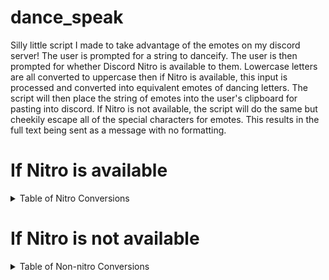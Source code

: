 # dance_speak
Silly little script I made to take advantage of the emotes on my discord server! The user is prompted for a string to danceify. The user is then prompted for whether Discord Nitro is available to them. Lowercase letters are all converted to uppercase then if Nitro is available, this input is processed and converted into equivalent emotes of dancing letters. The script will then place the string of emotes into the user's clipboard for pasting into discord. If Nitro is not available, the script will do the same but cheekily escape all of the special characters for emotes. This results in the full text being sent as a message with no formatting.

# If Nitro is available
<details>
<summary>Table of Nitro Conversions</summary>

| Original  | Conversion |
|----|----|
| 0 | :0_: |
| 1 | :1_: |
| 2 | :2_: |
| 3 | :3_: |
| 4 | :4_: |
| 5 | :5_: |
| 6 | :6_: |
| 7 | :7_: |
| 8 | :8_: |
| 9 | :9_: |
| a or A | :A_: |
| b or B | :B_: |
| c or C | :C_: |
| d or D | :D_: |
| e or E | :E_: |
| f or F | :F_: |
| g or G | :G_: |
| h or H | :H_: |
| i or I | :I_: |
| j or J | :J_: |
| k or K | :K_: |
| l or L | :L_: |
| m or M | :M_: |
| n or N | :N_: |
| o or O | :O_: |
| p or P | :P_: |
| q or Q | :Q_: |
| r or R | :R_: |
| s or S | :S_: |
| t or T | :T_: |
| u or U | :U_: |
| v or V | :V_: |
| w or W | :W_: |
| x or X | :X_: |
| y or Y | :Y_: |
| z or Z | :Z_: |
|  | :\_\_: |
| ? | :QSTN: |
| @ | :AT: |
| & | :AMPRSND: |
| $ | :DLLR: |
| ! | :BANG: |
| . | :DOT: |

</details>

# If Nitro is not available
<details>
<summary>Table of Non-nitro Conversions</summary>

| Original  | Conversion |
|----|----|
| 0 | \\:0\\_\\: |
| 1 | \\:1\\_\\: |
| 2 | \\:2\\_\\: |
| 3 | \\:3\\_\\: |
| 4 | \\:4\\_\\: |
| 5 | \\:5\\_\\: |
| 6 | \\:6\\_\\: |
| 7 | \\:7\\_\\: |
| 8 | \\:8\\_\\: |
| 9 | \\:9\\_\\: |
| a or A | \\:A\\_\\: |
| b or B | \\:B\\_\\: |
| c or C | \\:C\\_\\: |
| d or D | \\:D\\_\\: |
| e or E | \\:E\\_\\: |
| f or F | \\:F\\_\\: |
| g or G | \\:G\\_\\: |
| h or H | \\:H\\_\\: |
| i or I | \\:I\\_\\: |
| j or J | \\:J\\_\\: |
| k or K | \\:K\\_\\: |
| l or L | \\:L\\_\\: |
| m or M | \\:M\\_\\: |
| n or N | \\:N\\_\\: |
| o or O | \\:O\\_\\: |
| p or P | \\:P\\_\\: |
| q or Q | \\:Q\\_\\: |
| r or R | \\:R\\_\\: |
| s or S | \\:S\\_\\: |
| t or T | \\:T\\_\\: |
| u or U | \\:U\\_\\: |
| v or V | \\:V\\_\\: |
| w or W | \\:W\\_\\: |
| x or X | \\:X\\_\\: |
| y or Y | \\:Y\\_\\: |
| z or Z | \\:Z\\_\\: |
|  | \\:\\\_\\\_\\: |
| ? | \\:QSTN\\: |
| @ | \\:AT\\: |
| & | \\:AMPRSND\\: |
| $ | \\:DLLR\\: |
| ! | \\:BANG\\: |
| . | \\:DOT\\: |

</details>
